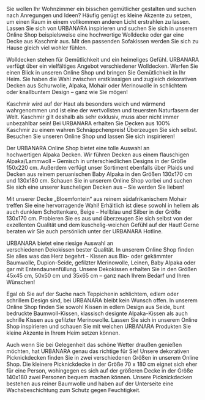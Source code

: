 Sie wollen Ihr Wohnzimmer ein bisschen gemütlicher gestalten und suchen nach Anregungen und Ideen? Häufig genügt es kleine Akzente zu setzen, um einen Raum in einem vollkommen anderen Licht erstrahlen zu lassen. Lassen Sie sich von URBANARA inspirieren und suchen Sie sich in unserem Online Shop beispielsweise eine hochwertige Wolldecke oder gar eine Decke aus Kaschmir aus. Mit den passenden Sofakissen werden Sie sich zu Hause gleich viel wohler fühlen.

Wolldecken stehen für Gemütlichkeit und ein heimeliges Gefühl. URBANARA verfügt über ein vielfältiges Angebot verschiedener Wolldecken. Werfen Sie einen Blick in unseren Online Shop und bringen Sie Gemütlichkeit in Ihr Heim. Sie haben die Wahl zwischen erstklassigen und zugleich dekorativen Decken aus Schurwolle, Alpaka, Mohair oder Merinowolle in schlichtem oder knallbuntem Design – ganz wie Sie mögen!

Kaschmir wird auf der Haut als besonders weich und wärmend wahrgenommen und ist eine der wertvollsten und teuersten Naturfasern der Welt. Kaschmir gilt deshalb als sehr exklusiv, muss aber nicht immer unbezahlbar sein! Bei URBANARA erhalten Sie Decken aus 100% Kaschmir zu einem wahren Schnäppchenpreis! Überzeugen Sie sich selbst. Besuchen Sie unseren Online Shop und lassen Sie sich inspirieren!

Der URBANARA Online Shop bietet eine tolle Auswahl an hochwertigen Alpaka Decken. Wir führen Decken aus einem flauschigen Alpaka/Lammwoll – Gemisch in unterschiedlichen Designs in der Größe 150x220 cm. Außerdem verfügt unser Sortiment ebenfalls über Plaids und Decken aus reinem peruanischen Baby Alpaka in den Größen 130x170 cm und 130x180 cm. Schauen Sie in unserem Online Shop vorbei und suchen Sie sich eine unserer kuscheligen Decken aus – Sie werden Sie lieben!

Mit unserer Decke „Bloemfontein“ aus reinem südafrikanischem Mohair treffen Sie eine hervorragende Wahl! Erhältlich ist diese sowohl in hellem als auch dunklem Schottenkaro, Beige – Hellblau und Silber in der Größe 130x170 cm. Probieren Sie es aus und überzeugen Sie sich selbst von der exzellenten Qualität und dem kuschelig-weichen Gefühl auf der Haut! Gerne beraten wir Sie auch persönlich unter der URBANARA Hotline.

URBANARA bietet eine riesige Auswahl an verschiedenen Dekokissen bester Qualität. In unserem Online Shop finden Sie alles was das Herz begehrt - Kissen aus Bio- oder gekämmter Baumwolle, Dupion-Seide, gefilzter Merinowolle, Leinen, Baby Alpaka oder gar mit Entendaunenfüllung. Unsere Dekokissen erhalten Sie in den Größen 45x45 cm, 50x50 cm und 35x65 cm – ganz nach Ihrem Bedarf und Ihren Wünschen!

Egal ob Sie auf der Suche nach Teppichenin schlichtem, edlem oder schrillem Design sind, bei URBANARA bleibt kein Wunsch offen. In unserem Online Shop finden Sie sowohl Kissen in edlem Design aus Seide, bunt bedruckte Baumwoll-Kissen, klassisch designte Alpaka-Kissen als auch schrille Kissen aus gefilzter Merinowolle. Lassen Sie sich in unserem Online Shop inspirieren und schauen Sie mit welchen URBANARA Produkten Sie kleine Akzente in Ihrem Heim setzen können.

Auch wenn Sie bei Gelegenheit das schöne Wetter draußen genießen möchten, hat URBANARA genau das richtige für Sie! Unsere dekorativen Picknickdecken finden Sie in zwei verschiedenen Größen in unserem Online Shop. Die kleinere Picknickdecke in der Größe 70 x 180 cm eignet sich eher für eine Person, wohingegen es sich auf der größeren Decke in der Größe 140x180 zwei Personen bequem machen können. Unsere Picknickdecken bestehen aus reiner Baumwolle und haben auf der Unterseite eine Wachsbeschichtung zum Schutz gegen Feuchtigkeit.
